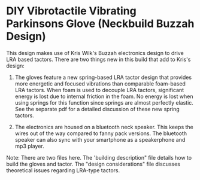 # DIY Vibrotactile Vibrating Parkinsons Glove (Neckbuild Buzzah Design)

This design makes use of Kris Wilk's Buzzah electronics design to drive LRA based tactors.  There are two things new in this build that add to Kris's design: 

1.  The gloves feature a new spring-based LRA tactor design that provides more energetic and focused vibrations than comparable foam-based LRA tactors.   When foam is used to decouple LRA tactors, significant energy is lost due to internal friction in the foam.  No energy is lost when using springs for this function since springs are almost perfectly elastic.  See the separate pdf for a detailed discussion of these new spring tactors.

2.  The electronics are housed on a bluetooth neck speaker.  This keeps the wires out of the way compared to fanny pack versions.  The bluetooth speaker can also sync with your smartphone as a speakerphone and mp3 player.

Note:  There are two files here.  The 'building description" file details how to build the gloves and tactor.  The "design considerations" file discusses theoretical issues regarding LRA-type tactors.

